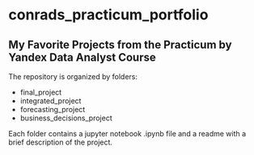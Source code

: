 # conrads_practicum_portfolio
 ## My Favorite Projects from the Practicum by Yandex Data Analyst Course

The repository is organized by folders: 
 - final_project 
 - integrated_project
 - forecasting_project 
 - business_decisions_project

Each folder contains a jupyter notebook .ipynb file and a readme with a brief description of the project. 
